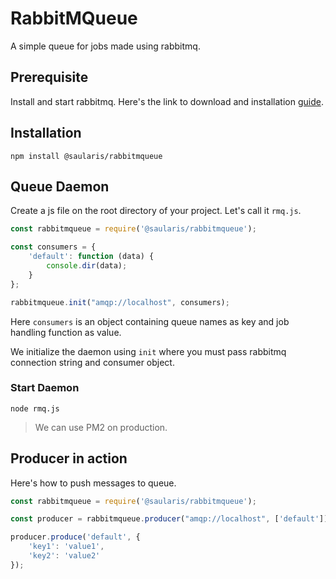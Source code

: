# RabbitMQueue
A simple queue for jobs made using rabbitmq.

## Prerequisite
Install and start rabbitmq. Here's the link to download and installation [guide](https://www.rabbitmq.com/download.html).

## Installation
```properties
npm install @saularis/rabbitmqueue
```

## Queue Daemon
Create a js file on the root directory of your project. Let's call it `rmq.js`.
```js
const rabbitmqueue = require('@saularis/rabbitmqueue');

const consumers = {
    'default': function (data) {
        console.dir(data);
    }
};

rabbitmqueue.init("amqp://localhost", consumers);
```
Here `consumers` is an object containing queue names as key and job handling function as value.

We initialize the daemon using `init` where you must pass rabbitmq connection string and consumer object.

### Start Daemon
```properties
node rmq.js
```
>We can use PM2 on production.

## Producer in action
Here's how to push messages to queue.
```js
const rabbitmqueue = require('@saularis/rabbitmqueue');

const producer = rabbitmqueue.producer("amqp://localhost", ['default']);

producer.produce('default', {
    'key1': 'value1',
    'key2': 'value2'
});
```


